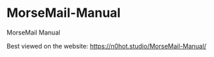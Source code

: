 # MorseMail-Manual
MorseMail Manual

Best viewed on the website:  https://n0hot.studio/MorseMail-Manual/

